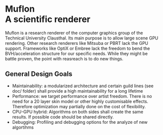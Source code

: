Muflon\
A scientific renderer
=

Muflon is a research renderer of the computer graphics group of the Technical University Clausthal.
Its main purpose is to allow large scene GPU rendering.
Other research renderers like Mitsuba or PBRT lack the GPU support.
Frameworks like OptiX or Embree lack the freedom to bend the BVH/acceleration structure for our specific needs.
While they might be battle proven, the point with reasreach is to do new things.

General Design Goals
-

* Maintainability: a modularized architecture and certain guild lines (see doc/ folder) shall provide a high maintainability for a long lifetime
* Performance: we target performance over artist freedom. There is no need for a 20 layer skin model or other highly customisable effects. Therefore optimization may partially done on the cost of flexibility.
* CPU-GPU hybrid: Algorithms on both sides shall create the same results. If possible code should be shared directly.
* Debugging: Profiling and debugging options for the analyze of new algortihms